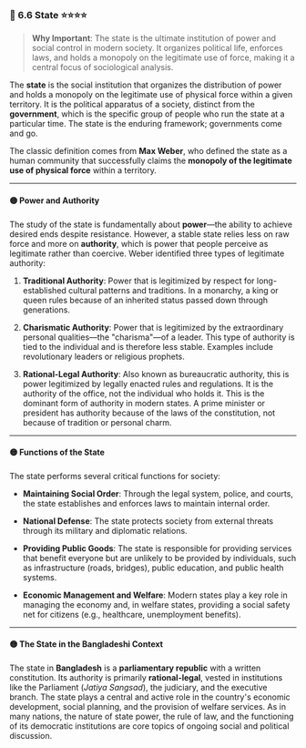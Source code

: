 ### 📌  6.6 State ⭐⭐⭐⭐

> **Why Important**: The state is the ultimate institution of power and social control in modern society. It organizes political life, enforces laws, and holds a monopoly on the legitimate use of force, making it a central focus of sociological analysis.

The **state** is the social institution that organizes the distribution of power and holds a monopoly on the legitimate use of physical force within a given territory. It is the political apparatus of a society, distinct from the **government**, which is the specific group of people who run the state at a particular time. The state is the enduring framework; governments come and go.

The classic definition comes from **Max Weber**, who defined the state as a human community that successfully claims the **monopoly of the legitimate use of physical force** within a territory.

---

#### 🟡 Power and Authority

The study of the state is fundamentally about **power**—the ability to achieve desired ends despite resistance. However, a stable state relies less on raw force and more on **authority**, which is power that people perceive as legitimate rather than coercive. Weber identified three types of legitimate authority:

1. **Traditional Authority**: Power that is legitimized by respect for long-established cultural patterns and traditions. In a monarchy, a king or queen rules because of an inherited status passed down through generations.
    
2. **Charismatic Authority**: Power that is legitimized by the extraordinary personal qualities—the "charisma"—of a leader. This type of authority is tied to the individual and is therefore less stable. Examples include revolutionary leaders or religious prophets.
    
3. **Rational-Legal Authority**: Also known as bureaucratic authority, this is power legitimized by legally enacted rules and regulations. It is the authority of the office, not the individual who holds it. This is the dominant form of authority in modern states. A prime minister or president has authority because of the laws of the constitution, not because of tradition or personal charm.
    

---

#### 🟡 Functions of the State

The state performs several critical functions for society:

- **Maintaining Social Order**: Through the legal system, police, and courts, the state establishes and enforces laws to maintain internal order.
    
- **National Defense**: The state protects society from external threats through its military and diplomatic relations.
    
- **Providing Public Goods**: The state is responsible for providing services that benefit everyone but are unlikely to be provided by individuals, such as infrastructure (roads, bridges), public education, and public health systems.
    
- **Economic Management and Welfare**: Modern states play a key role in managing the economy and, in welfare states, providing a social safety net for citizens (e.g., healthcare, unemployment benefits).
    

---

#### 🟡 The State in the Bangladeshi Context

The state in **Bangladesh** is a **parliamentary republic** with a written constitution. Its authority is primarily **rational-legal**, vested in institutions like the Parliament (_Jatiya Sangsad_), the judiciary, and the executive branch. The state plays a central and active role in the country's economic development, social planning, and the provision of welfare services. As in many nations, the nature of state power, the rule of law, and the functioning of its democratic institutions are core topics of ongoing social and political discussion.